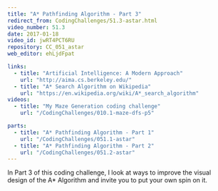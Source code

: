 ```yaml
---
title: "A* Pathfinding Algorithm - Part 3"
redirect_from: CodingChallenges/51.3-astar.html
video_number: 51.3
date: 2017-01-18
video_id: jwRT4PCT6RU
repository: CC_051_astar
web_editor: ehLjdFpat

links:
  - title: "Artificial Intelligence: A Modern Approach"
    url: "http://aima.cs.berkeley.edu/"
  - title: "A* Search Algorithm on Wikipedia"
    url: "https://en.wikipedia.org/wiki/A*_search_algorithm"
videos:
  - title: "My Maze Generation coding challenge"
    url: "/CodingChallenges/010.1-maze-dfs-p5"

parts:
  - title: "A* Pathfinding Algorithm - Part 1"
    url: "/CodingChallenges/051.1-astar"
  - title: "A* Pathfinding Algorithm - Part 2"
    url: "/CodingChallenges/051.2-astar"
---
```


In Part 3 of this coding challenge, I look at ways to improve the visual design of the A* Algorithm and invite you to put your own spin on it.

